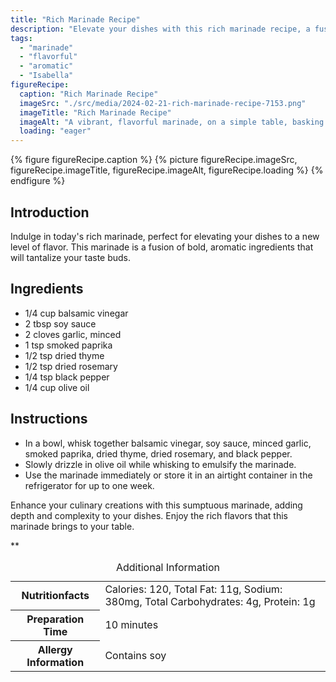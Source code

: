 ```yaml
---
title: "Rich Marinade Recipe"
description: "Elevate your dishes with this rich marinade recipe, a fusion of bold flavors that will add depth and complexity to your culinary creations."
tags:
  - "marinade"
  - "flavorful"
  - "aromatic"
  - "Isabella"
figureRecipe: 
  caption: "Rich Marinade Recipe"
  imageSrc: "./src/media/2024-02-21-rich-marinade-recipe-7153.png"
  imageTitle: "Rich Marinade Recipe"
  imageAlt: "A vibrant, flavorful marinade, on a simple table, basking in natural light, ready to elevate any dish."
  loading: "eager"
---
```


{% figure figureRecipe.caption %}
{% picture figureRecipe.imageSrc, figureRecipe.imageTitle, figureRecipe.imageAlt, figureRecipe.loading %}
{% endfigure %}

## Introduction

Indulge in today's rich marinade, perfect for elevating your dishes to a new level of flavor. This marinade is a fusion of bold, aromatic ingredients that will tantalize your taste buds.

## Ingredients

- 1/4 cup balsamic vinegar
- 2 tbsp soy sauce
- 2 cloves garlic, minced
- 1 tsp smoked paprika
- 1/2 tsp dried thyme
- 1/2 tsp dried rosemary
- 1/4 tsp black pepper
- 1/4 cup olive oil

## Instructions

- In a bowl, whisk together balsamic vinegar, soy sauce, minced garlic, smoked paprika, dried thyme, dried rosemary, and black pepper.
- Slowly drizzle in olive oil while whisking to emulsify the marinade.
- Use the marinade immediately or store it in an airtight container in the refrigerator for up to one week.

Enhance your culinary creations with this sumptuous marinade, adding depth and complexity to your dishes. Enjoy the rich flavors that this marinade brings to your table.

**

<table><caption class='sr-only'>Additional Information</caption><tr><th>Nutritionfacts</th><td>Calories: 120, Total Fat: 11g, Sodium: 380mg, Total Carbohydrates: 4g, Protein: 1g&nbsp;</td></tr><tr><th>Preparation Time</th><td>10 minutes&nbsp;</td></tr><tr><th>Allergy Information</th><td>Contains soy&nbsp;</td></tr></table>

